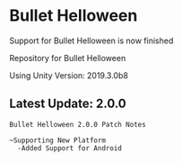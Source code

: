 # Bullet Helloween
Support for Bullet Helloween is now finished

Repository for Bullet Helloween

Using Unity Version: 2019.3.0b8

## Latest Update: 2.0.0
```2.0.0 Notes
Bullet Helloween 2.0.0 Patch Notes

~Supporting New Platform
  -Added Support for Android
```
